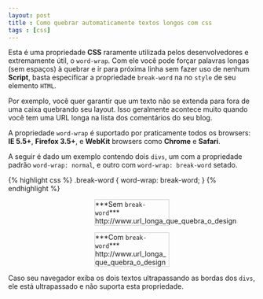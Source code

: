 ```yaml
---
layout: post
title : Como quebrar automaticamente textos longos com css
tags : [css]
---
```

Esta é uma propriedade **CSS** raramente utilizada pelos desenvolvedores e extremamente útil, o <code>word-wrap</code>. Com ele você pode forçar palavras longas (sem espaços) à quebrar e ir para próxima linha sem fazer uso de nenhum **Script**, basta especificar a propriedade <code>break-word</code> na no <code>style</code> de seu elemento <code>HTML</code>.

Por exemplo, você quer garantir que um texto não se extenda para fora de uma caixa quebrando seu layout. Isso geralmente acontece muito quando você tem uma URL longa na lista dos comentários do seu blog.

A propriedade <code>word-wrap</code> é suportado por praticamente todos os browsers: **IE 5.5+**, **Firefox 3.5+**, e **WebKit** browsers como **Chrome** e **Safari**.

A seguir é dado um exemplo contendo dois <code>divs</code>, um com a propriedade padrão <code>word-wrap: normal</code>, e outro com <code>word-wrap: break-word</code> setado.

{% highlight css %}
.break-word {
  word-wrap: break-word;
}
{% endhighlight %}

<div style="word-wrap:normal; width:150px; margin:1em auto; border:1px solid #ccc;">
***Sem <code>break-word</code>***
http://www.url_longa_que_quebra_o_design
</div>

<div style="word-wrap:break-word; width:150px; margin:1em auto; border:1px solid #ccc;">
***Com <code>break-word</code>***
http://www.url_longa_que_quebra_o_design
</div>

Caso seu navegador exiba os dois textos ultrapassando as bordas dos <code>divs</code>, ele está ultrapassado e não suporta esta propriedade.